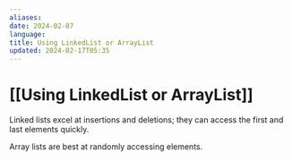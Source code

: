 ```yaml
---
aliases: 
date: 2024-02-07
language: 
title: Using LinkedList or ArrayList
updated: 2024-02-17T05:35
---
```

# [[Using LinkedList or ArrayList]]
Linked lists excel at insertions and deletions; they can access the first and last elements quickly.

Array lists are best at randomly accessing elements.